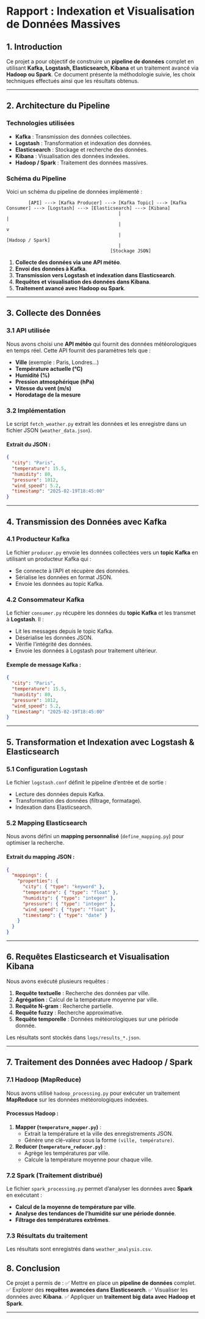 # **Rapport : Indexation et Visualisation de Données Massives**

## **1. Introduction**
Ce projet a pour objectif de construire un **pipeline de données** complet en utilisant **Kafka, Logstash, Elasticsearch, Kibana** et un traitement avancé via **Hadoop ou Spark**. Ce document présente la méthodologie suivie, les choix techniques effectués ainsi que les résultats obtenus.

---

## **2. Architecture du Pipeline**

### **Technologies utilisées**
- **Kafka** : Transmission des données collectées.
- **Logstash** : Transformation et indexation des données.
- **Elasticsearch** : Stockage et recherche des données.
- **Kibana** : Visualisation des données indexées.
- **Hadoop / Spark** : Traitement des données massives.

### **Schéma du Pipeline**

Voici un schéma du pipeline de données implémenté :

```
        [API] ---> [Kafka Producer] ---> [Kafka Topic] ---> [Kafka Consumer] ---> [Logstash] ---> [Elasticsearch] ---> [Kibana]
                                         |                                               |
                                         |                                               v
                                         |                                       [Hadoop / Spark]
                                         |
                                      [Stockage JSON]
```

1. **Collecte des données via une API météo**.
2. **Envoi des données à Kafka**.
3. **Transmission vers Logstash et indexation dans Elasticsearch**.
4. **Requêtes et visualisation des données dans Kibana**.
5. **Traitement avancé avec Hadoop ou Spark**.

---

## **3. Collecte des Données**

### **3.1 API utilisée**
Nous avons choisi une **API météo** qui fournit des données météorologiques en temps réel. Cette API fournit des paramètres tels que :

- **Ville** (exemple : Paris, Londres...)
- **Température actuelle (°C)**
- **Humidité (%)**
- **Pression atmosphérique (hPa)**
- **Vitesse du vent (m/s)**
- **Horodatage de la mesure**

### **3.2 Implémentation**
Le script `fetch_weather.py` extrait les données et les enregistre dans un fichier JSON (`weather_data.json`).

#### **Extrait du JSON :**
```json
{
  "city": "Paris",
  "temperature": 15.5,
  "humidity": 80,
  "pressure": 1012,
  "wind_speed": 5.2,
  "timestamp": "2025-02-19T18:45:00"
}
```

---

## **4. Transmission des Données avec Kafka**

### **4.1 Producteur Kafka**
Le fichier `producer.py` envoie les données collectées vers un **topic Kafka** en utilisant un producteur Kafka qui :
- Se connecte à l’API et récupère des données.
- Sérialise les données en format JSON.
- Envoie les données au topic Kafka.

### **4.2 Consommateur Kafka**
Le fichier `consumer.py` récupère les données du **topic Kafka** et les transmet à **Logstash**. Il :
- Lit les messages depuis le topic Kafka.
- Désérialise les données JSON.
- Vérifie l’intégrité des données.
- Envoie les données à Logstash pour traitement ultérieur.

#### **Exemple de message Kafka :**
```json
{
  "city": "Paris",
  "temperature": 15.5,
  "humidity": 80,
  "pressure": 1012,
  "wind_speed": 5.2,
  "timestamp": "2025-02-19T18:45:00"
}
```

---

## **5. Transformation et Indexation avec Logstash & Elasticsearch**

### **5.1 Configuration Logstash**
Le fichier `logstash.conf` définit le pipeline d’entrée et de sortie :
- Lecture des données depuis Kafka.
- Transformation des données (filtrage, formatage).
- Indexation dans Elasticsearch.

### **5.2 Mapping Elasticsearch**
Nous avons défini un **mapping personnalisé** (`define_mapping.py`) pour optimiser la recherche.

#### **Extrait du mapping JSON :**
```json
{
  "mappings": {
    "properties": {
      "city": { "type": "keyword" },
      "temperature": { "type": "float" },
      "humidity": { "type": "integer" },
      "pressure": { "type": "integer" },
      "wind_speed": { "type": "float" },
      "timestamp": { "type": "date" }
    }
  }
}
```

---

## **6. Requêtes Elasticsearch et Visualisation Kibana**

Nous avons exécuté plusieurs requêtes :
1. **Requête textuelle** : Recherche des données par ville.
2. **Agrégation** : Calcul de la température moyenne par ville.
3. **Requête N-gram** : Recherche partielle.
4. **Requête fuzzy** : Recherche approximative.
5. **Requête temporelle** : Données météorologiques sur une période donnée.

Les résultats sont stockés dans `logs/results_*.json`.

---

## **7. Traitement des Données avec Hadoop / Spark**

### **7.1 Hadoop (MapReduce)**
Nous avons utilisé `hadoop_processing.py` pour exécuter un traitement **MapReduce** sur les données météorologiques indexées.

#### **Processus Hadoop :**
1. **Mapper (`temperature_mapper.py`)** :
   - Extrait la température et la ville des enregistrements JSON.
   - Génère une clé-valeur sous la forme `(ville, température)`.
2. **Reducer (`temperature_reducer.py`)** :
   - Agrège les températures par ville.
   - Calcule la température moyenne pour chaque ville.

### **7.2 Spark (Traitement distribué)**
Le fichier `spark_processing.py` permet d’analyser les données avec **Spark** en exécutant :
- **Calcul de la moyenne de température par ville**.
- **Analyse des tendances de l’humidité sur une période donnée**.
- **Filtrage des températures extrêmes**.

### **7.3 Résultats du traitement**
Les résultats sont enregistrés dans `weather_analysis.csv`.


## **8. Conclusion**

Ce projet a permis de :
✅ Mettre en place un **pipeline de données** complet.
✅ Explorer des **requêtes avancées dans Elasticsearch**.
✅ Visualiser les données avec **Kibana**.
✅ Appliquer un **traitement big data avec Hadoop et Spark**.

---

